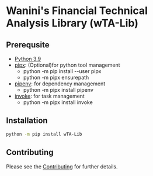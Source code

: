 # Wanini's Financial Technical Analysis Library (wTA-Lib)

## Prerequsite
* [Python 3.9](https://www.python.org/downloads/)
* [pipx](https://github.com/pipxproject/pipx): (Optional)for python tool management
    - python -m pip install --user pipx
    - python -m pipx ensurepath
* [pipenv](https://github.com/pypa/pipenv): for dependency management
    - python -m pipx install pipenv
* [invoke](https://github.com/pyinvoke/invoke): for task management
    - python -m pipx install invoke

## Installation

```sh
python -m pip install wTA-Lib
```

## Contributing
Please see the [Contributing](contributing.md) for further details.
